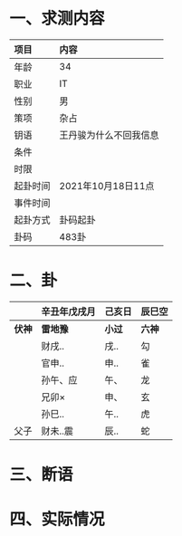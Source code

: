 # 一、求测内容
|项目|内容|
|:-|:-|
|年龄|34|
|职业|IT|
|性别|男|
|策项|杂占|
|钥语|王丹骏为什么不回我信息|
|条件||
|时限||
|起卦时间|2021年10月18日11点|
|事件时间||
|起卦方式|卦码起卦|
|卦码|483卦|

# 二、卦
||辛丑年戊戌月|己亥日|辰巳空|
|:-|:-|:-|:-|
|**伏神**|**雷地豫**|**小过**|**六神**|
||财戌..|戌..|勾|
||官申..|申..|雀|
||孙午、应|午、|龙|
||兄卯×|申、|玄|
||孙巳..|午..|虎|
|父子|财未..震|辰..|蛇|


# 三、断语

# 四、实际情况